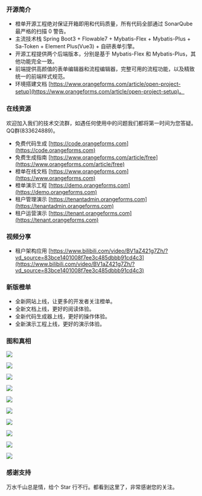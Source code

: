 ### 开源简介
- 橙单开源工程绝对保证开箱即用和代码质量，所有代码全部通过 SonarQube 最严格的扫描 0 警告。
- 主流技术栈 Spring Boot3 + Flowable7 + Mybatis-Flex + Mybatis-Plus + Sa-Token + Element Plus(Vue3) + 自研表单引擎。
- 开源工程提供两个后端版本，分别是基于 Mybatis-Flex 和 Mybatis-Plus，其他功能完全一致。
- 前端提供高颜值的表单编辑器和流程编辑器，完整可用的流程功能，以及精致统一的前端样式规范。
- 环境搭建文档 [https://www.orangeforms.com/article/open-project-setup](https://www.orangeforms.com/article/open-project-setup)。

### 在线资源
欢迎加入我们的技术交流群，如遇任何使用中的问题我们都将第一时间为您答疑。QQ群(833624889)。
- 免费代码生成 [https://code.orangeforms.com](https://code.orangeforms.com)
- 免费生成指南 [https://www.orangeforms.com/article/free](https://www.orangeforms.com/article/free)
- 橙单在线文档 [https://www.orangeforms.com](https://www.orangeforms.com)
- 橙单演示工程 [https://demo.orangeforms.com](https://demo.orangeforms.com)
- 租户管理演示 [https://tenantadmin.orangeforms.com](https://tenantadmin.orangeforms.com)
- 租户运营演示 [https://tenant.orangeforms.com](https://tenant.orangeforms.com)

### 视频分享
- 租户架构应用 [https://www.bilibili.com/video/BV1aZ421g7Zh/?vd_source=83bce1401008f7ee3c485dbbb91cd4c3](https://www.bilibili.com/video/BV1aZ421g7Zh/?vd_source=83bce1401008f7ee3c485dbbb91cd4c3)

### 新版橙单
- 全新网站上线，让更多的开发者关注橙单。
- 全新文档上线，更好的阅读体验。
- 全新代码生成器上线，更好的操作体验。
- 全新演示工程上线，更好的演示体验。

### 图和真相
![](images/sonar.png)

![](images/tenant-adminimage.png)

![](images/tenant-admin-onlineimage.png)

![](images/tenant-busiimage.png)

![](images/image-dingding.png)

![](images/flow-bpmn-jsimage.png)

![](images/online-edit.png)

![](images/report-edit.png)

![](images/print_edit.png)

![](images/visualization-new.png)

### 感谢支持
万水千山总是情，给个 Star 行不行。都看到这里了，非常感谢您的关注。